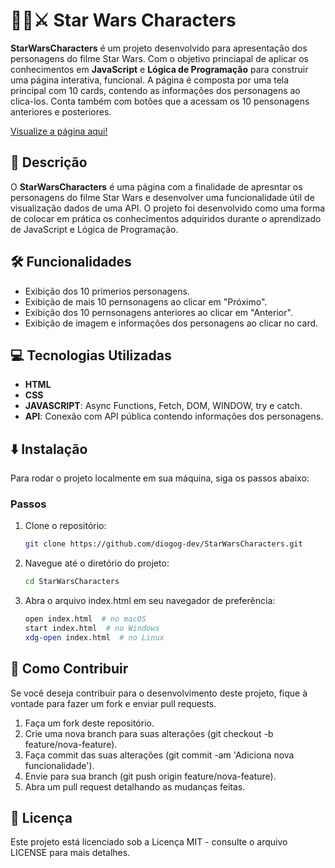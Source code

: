 # 👨‍🦳⚔️ Star Wars Characters

**StarWarsCharacters** é um projeto desenvolvido para apresentação dos personagens do filme Star Wars. Com o objetivo princiapal de aplicar os conhecimentos em **JavaScript** e **Lógica de Programação** para construir uma página interativa, funcional. A página é composta por uma tela principal com 10 cards, contendo as informações dos personagens ao clica-los. Conta também com botões que a acessam os 10 pensonagens anteriores e posteriores.

[Visualize a página aqui!](https://diogog-dev.github.io/StarWarsCharacters/)

## 📝 Descrição

O **StarWarsCharacters** é uma página com a finalidade de apresntar os personagens do filme Star Wars e desenvolver uma funcionalidade útil de visualização dados de uma API. O projeto foi desenvolvido como uma forma de colocar em prática os conhecimentos adquiridos durante o aprendizado de JavaScript e Lógica de Programação.

## 🛠️ Funcionalidades

- Exibição dos 10 primerios personagens.
- Exibição de mais 10 pernsonagens ao clicar em "Próximo".
- Exibição dos 10 pernsonagens anteriores ao clicar em "Anterior".
- Exibição de imagem e informações dos personagens ao clicar no card.

## 💻 Tecnologias Utilizadas

- **HTML**
- **CSS**
- **JAVASCRIPT**: Async Functions, Fetch, DOM, WINDOW, try e catch.
- **API**: Conexão com API pública contendo informações dos personagens.

## ⬇️ Instalação

Para rodar o projeto localmente em sua máquina, siga os passos abaixo:

### Passos

1. Clone o repositório:
   ```bash
   git clone https://github.com/diogog-dev/StarWarsCharacters.git
2. Navegue até o diretório do projeto:
   ```bash
   cd StarWarsCharacters
3. Abra o arquivo index.html em seu navegador de preferência:
   ```bash
   open index.html  # no macOS
   start index.html  # no Windows
   xdg-open index.html  # no Linux

## 🤝 Como Contribuir
Se você deseja contribuir para o desenvolvimento deste projeto, fique à vontade para fazer um fork e enviar pull requests.

1. Faça um fork deste repositório.
2. Crie uma nova branch para suas alterações (git checkout -b feature/nova-feature).
3. Faça commit das suas alterações (git commit -am 'Adiciona nova funcionalidade').
4. Envie para sua branch (git push origin feature/nova-feature).
5. Abra um pull request detalhando as mudanças feitas.

## 📜 Licença
Este projeto está licenciado sob a Licença MIT - consulte o arquivo LICENSE para mais detalhes.
